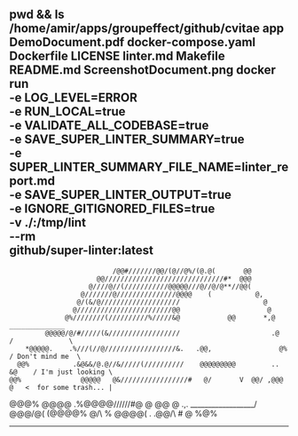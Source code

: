 pwd && ls
/home/amir/apps/groupeffect/github/cvitae
app
DemoDocument.pdf
docker-compose.yaml
Dockerfile
LICENSE
linter.md
Makefile
README.md
ScreenshotDocument.png
docker run \
	-e LOG_LEVEL=ERROR \
	-e RUN_LOCAL=true \
	-e VALIDATE_ALL_CODEBASE=true \
	-e SAVE_SUPER_LINTER_SUMMARY=true \
	-e SUPER_LINTER_SUMMARY_FILE_NAME=linter_report.md \
	-e SAVE_SUPER_LINTER_OUTPUT=true \
	-e IGNORE_GITIGNORED_FILES=true \
	-v ./:/tmp/lint \
	--rm \
	github/super-linter:latest
--------------------------------------------------------------------------------

                              /@@#///////@@/(@//@%/(@.@(       @@
                          @@//////////////////////////////#*  @@@
                        @////@//(///////////@@@@@///@//@/@**//@@(
                      @///////@///////////////@@@@    (           @,
                     @/(&/@////////////////////                     @
                    @////////////////////////@@                      @
                  @%////////(//////////%/////&@            @@       *,@           ______________
             @@@@@/@/#/////(&//////////////////                       .@         /              \
        *@@@@@.    .%///(//@//////////////////&.   .@@,                 @%      / Don't mind me  \
      @@%           .&@&&/@.@//&/////(//////////    @@@@@@@@@         .. &@    / I'm just looking \
    @@%               @@@@@   @&/////////////////#   @/       V  @@/ ,@@@ @   <  for some trash... |
@@@%                   @@@@        .%@@@@//////#@ @   @@         @     .,.     \__________________/
                                          @@@/@(  (@@@@% @/\      %
                                           @@@@(    .     .@@/\   #
                                             @                  %@%

--------------------------------------------------------------------------------
